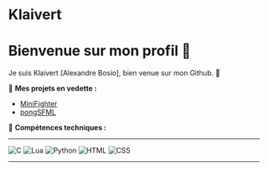 # Klaivert

# Bienvenue sur mon profil 👋

Je suis Klaivert [Alexandre Bosio], bien venue sur mon Github. 🚀

🌟 **Mes projets en vedette :**
- [MiniFighter](https://github.com/klaivertt/MiniFighter)
- [pongSFML](https://github.com/klaivertt/pongSFML)

🔧 **Compétences techniques :**

---
![C](https://img.shields.io/badge/C-%2300599C.svg?style=for-the-badge&logo=c&logoColor=white)
![Lua](https://img.shields.io/badge/Lua-%232C2D72.svg?style=for-the-badge&logo=lua&logoColor=white)
![Python](https://img.shields.io/badge/Python-%233776AB.svg?style=for-the-badge&logo=python&logoColor=white)
![HTML](https://img.shields.io/badge/HTML-%23E34F26.svg?style=for-the-badge&logo=html5&logoColor=white)
![CSS](https://img.shields.io/badge/CSS-%231572B6.svg?style=for-the-badge&logo=css3&logoColor=white)

---
